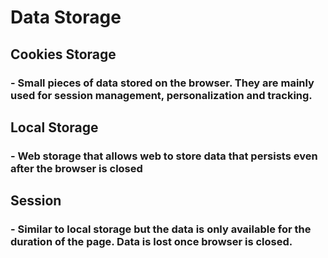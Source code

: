 # Data Storage

## Cookies Storage
### - Small pieces of data stored on the browser. They are mainly used for session management, personalization and tracking.

## Local Storage
### - Web storage that allows web to store data that persists even after the browser is closed

## Session
### - Similar to local storage but the data is only available for the duration of the page. Data is lost once browser is closed. 